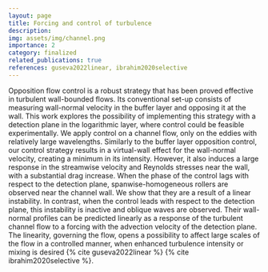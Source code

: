 ```yaml
---
layout: page
title: Forcing and control of turbulence
description: 
img: assets/img/channel.png
importance: 2
category: finalized
related_publications: true
references: guseva2022linear, ibrahim2020selective
---
```


Opposition flow control is a robust strategy that has been proved effective in turbulent wall-bounded flows. Its conventional set-up consists of measuring wall-normal velocity
in the buffer layer and opposing it at the wall. This work explores the possibility of implementing this strategy with a detection plane in the logarithmic layer, where control
could be feasible experimentally. We apply control on a channel flow, only on the eddies with relatively large wavelengths. Similarly to the buffer layer opposition control, our control strategy results in a virtual-wall effect for the wall-normal velocity, creating a minimum in its intensity. However, it also induces a large response in the streamwise velocity and Reynolds stresses near the wall, with a substantial drag increase. When the phase of the control lags with respect to the detection plane, spanwise-homogeneous rollers are observed near the channel wall. We show that they are a result of a linear instability. In contrast, when the control leads with respect to the detection plane, this instability is inactive and oblique waves are observed. Their wall-normal profiles can be predicted linearly as a response of the turbulent channel flow to a forcing with the advection velocity of the detection plane. The linearity, governing the flow, opens a possibility to affect large scales of the flow in a controlled manner, when enhanced turbulence intensity or mixing is desired {% cite guseva2022linear %} {% cite ibrahim2020selective %}.
